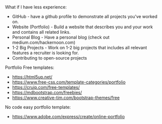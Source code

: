 What if I have less experience:
- GitHub - have a github profile to demonstrate all projects you've worked on.
- Website (Portfolio) - Build a website that describes you and your work and contains all related links.
- Personal Blog - Have a personal blog (check out medium.com/hackernoon.com)
- 1-2 Big Projects - Work on 1-2 big projects that includes all relevant features a recruiter is looking for.
- Contributing to open-source projects


Portfolio Free templates:
- https://html5up.net/
- https://www.free-css.com/template-categories/portfolio
- https://cruip.com/free-templates/
- https://mdbootstrap.com/freebies/
- https://www.creative-tim.com/bootstrap-themes/free

No code easy portfolio template:
- https://www.adobe.com/express/create/online-portfolio